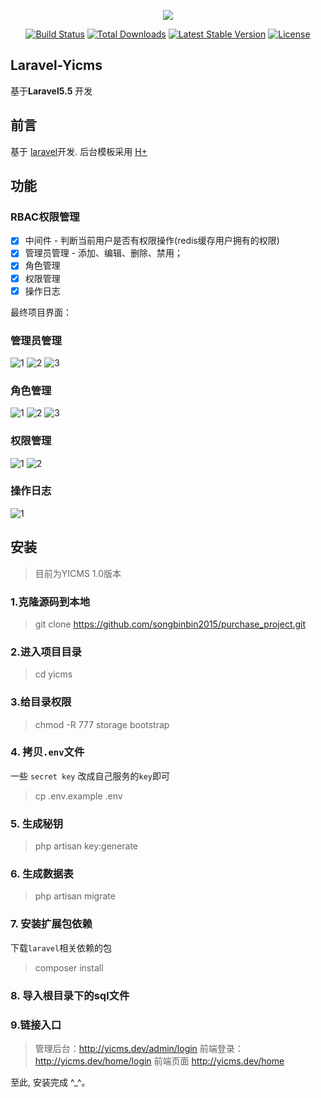<p align="center"><img src="https://laravel.com/assets/img/components/logo-laravel.svg"></p>

<p align="center">
<a href="https://travis-ci.org/laravel/framework"><img src="https://travis-ci.org/laravel/framework.svg" alt="Build Status"></a>
<a href="https://packagist.org/packages/laravel/framework"><img src="https://poser.pugx.org/laravel/framework/d/total.svg" alt="Total Downloads"></a>
<a href="https://packagist.org/packages/laravel/framework"><img src="https://poser.pugx.org/laravel/framework/v/stable.svg" alt="Latest Stable Version"></a>
<a href="https://packagist.org/packages/laravel/framework"><img src="https://poser.pugx.org/laravel/framework/license.svg" alt="License"></a>
</p>

## Laravel-Yicms

基于**Laravel5.5** 开发

## 前言
基于 [laravel](http://www.laravel.com/)开发.
后台模板采用 [H+](http://www.zi-han.net/theme/hplus/)

## 功能

### RBAC权限管理
- [x] 中间件 - 判断当前用户是否有权限操作(redis缓存用户拥有的权限)
- [x] 管理员管理 - 添加、编辑、删除、禁用；
- [x] 角色管理 
- [x] 权限管理 
- [x] 操作日志

最终项目界面：

### 管理员管理

![1](public/preview/admins/1.png)
![2](public/preview/admins/2.png)
![3](public/preview/admins/3.png)

### 角色管理

![1](public/preview/roles/1.png)
![2](public/preview/roles/2.png)
![3](public/preview/roles/3.png)

### 权限管理

![1](public/preview/rules/1.png)
![2](public/preview/rules/2.png)

### 操作日志

![1](public/preview/actions/1.png)

## 安装

> 目前为YICMS 1.0版本

### 1.克隆源码到本地
> git clone https://github.com/songbinbin2015/purchase_project.git

### 2.进入项目目录
> cd yicms

### 3.给目录权限
> chmod -R 777 storage bootstrap

### 4. 拷贝`.env`文件
一些 `secret key` 改成自己服务的`key`即可
> cp .env.example .env

### 5. 生成秘钥
> php artisan key:generate

### 6.  生成数据表
> php artisan migrate 

### 7. 安装扩展包依赖
下载`laravel`相关依赖的包
> composer install

### 8. 导入根目录下的sql文件

### 9.链接入口
> 管理后台：http://yicms.dev/admin/login
> 前端登录：http://yicms.dev/home/login
> 前端页面  http://yicms.dev/home

至此, 安装完成 ^_^。
